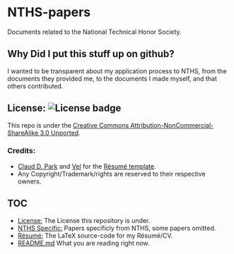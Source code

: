 # NTHS-papers

Documents related to the National Technical Honor Society.

## Why Did I put this stuff up on github?

I wanted to be transparent about my application process to NTHS, from
the documents they provided me, to the documents I made myself, and that others
contributed. 

## License: ![License badge](https://img.shields.io/badge/License-CC%20BY--NC--SA%203.0-blue.svg)

This repo is under the [Creative Commons Attribution-NonCommercial-ShareAlike 3.0 Unported](https://creativecommons.org/licenses/by-nc-sa/3.0/).

### Credits:

- [Claud D. Park](mailto://posquit0.bj@gmail.com) and [Vel](mailto://vel@latextemplates.com) for the [Résumé template](http://www.latextemplates.com/template/awesome-resume-cv).
- Any Copyright/Trademark/rights are reserved to their respective owners.

## TOC

- [License:](LICENSE) The License this repository is under.
- [NTHS Specific:](nths-specific) Papers specificly from NTHS, some papers omitted.
- [Résumé:](resume) The LaTeX source-code for my Résumé/CV.
- [README.md](README.md) What you are reading right now.
